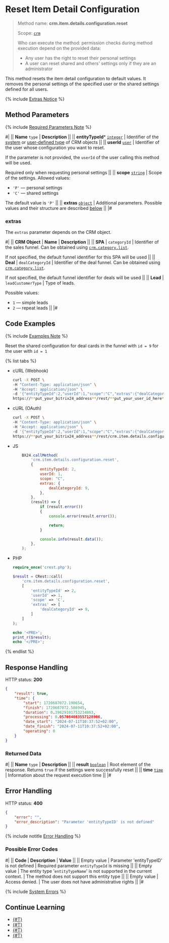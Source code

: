 # Reset Item Detail Configuration

> Method name: **crm.item.details.configuration.reset**
>
> Scope: [`crm`](../../../scopes/permissions.md)
>
> Who can execute the method: permission checks during method execution depend on the provided data:
>   - Any user has the right to reset their personal settings
>   - A user can reset shared and others' settings only if they are an administrator

This method resets the item detail configuration to default values. It removes the personal settings of the specified user or the shared settings defined for all users.

{% include [Extras Notice](./_includes/extras_notice.md) %}

## Method Parameters

{% include [Required Parameters Note](../../../../_includes/required.md) %}

#|
|| **Name**
`type` | **Description** ||
|| **entityTypeId***
[`integer`][1] | Identifier of the [system](./../../index.md) or [user-defined type](./../user-defined-object-types/index.md) of CRM objects ||
|| **userId**
[`user`][1] | Identifier of the user whose configuration you want to reset.

If the parameter is not provided, the `userId` of the user calling this method will be used.

Required only when requesting personal settings
||
|| **scope**
[`string`][1] | Scope of the settings. Allowed values:
- `'P'` — personal settings
- `'C'` — shared settings

The default value is `'P'` ||
|| **extras**
[`object`][1] | Additional parameters. Possible values and their structure are described [below](#extras) ||
|#

### extras

The `extras` parameter depends on the CRM object.

#|
|| **CRM Object** | **Name** | **Description** ||
|| **SPA** | `categoryId` | Identifier of the sales funnel. Can be obtained using [`crm.category.list`](./../category/crm-category-list.md).

If not specified, the default funnel identifier for this SPA will be used ||
|| **Deal** | `dealCategoryId` | Identifier of the deal funnel. Can be obtained using [`crm.category.list`](./../category/crm-category-list.md).

If not specified, the default funnel identifier for deals will be used ||
|| **Lead** | `leadCustomerType` | Type of leads. 

Possible values:
- `1` — simple leads
- `2` — repeat leads
||
|#

## Code Examples

{% include [Examples Note](../../../../_includes/examples.md) %}

Reset the shared configuration for deal cards in the funnel with `id = 9` for the user with `id = 1`

{% list tabs %}

- cURL (Webhook)

    ```bash
    curl -X POST \
    -H "Content-Type: application/json" \
    -H "Accept: application/json" \
    -d '{"entityTypeId":2,"userId":1,"scope":"C","extras":{"dealCategoryId":9}}' \
    https://**put_your_bitrix24_address**/rest/**put_your_user_id_here**/**put_your_webhook_here**/crm.item.details.configuration.reset
    ```

- cURL (OAuth)

    ```bash
    curl -X POST \
    -H "Content-Type: application/json" \
    -H "Accept: application/json" \
    -d '{"entityTypeId":2,"userId":1,"scope":"C","extras":{"dealCategoryId":9},"auth":"**put_access_token_here**"}' \
    https://**put_your_bitrix24_address**/rest/crm.item.details.configuration.reset
    ```

- JS

    ```js
        BX24.callMethod(
            'crm.item.details.configuration.reset',
            {
                entityTypeId: 2,
                userId: 1,
                scope: "C",
                extras: {
                    dealCategoryId: 9,
                },
            },
            (result) => {
                if (result.error())
                {
                    console.error(result.error());

                    return;
                }

                console.info(result.data());
            },
        );
    ```

- PHP

    ```php
    require_once('crest.php');

    $result = CRest::call(
        'crm.item.details.configuration.reset',
        [
            'entityTypeId' => 2,
            'userId' => 1,
            'scope' => 'C',
            'extras' => [
                'dealCategoryId' => 9,
            ]
        ]
    );

    echo '<PRE>';
    print_r($result);
    echo '</PRE>';
    ```

{% endlist %}

## Response Handling

HTTP status: **200**

```json
{
    "result": true,
    "time": {
        "start": 1720687072.190654,
        "finish": 1720687072.586945,
        "duration": 0.39629101753234863,
        "processing": 0.057084083557128906,
        "date_start": "2024-07-11T10:37:52+02:00",
        "date_finish": "2024-07-11T10:37:52+02:00",
        "operating": 0
    }
}
```

### Returned Data

#|
|| **Name**
`type` | **Description** ||
|| **result**
[`boolean`][1] | Root element of the response. Returns `true` if the settings were successfully reset ||
|| **time**
[`time`][1] | Information about the request execution time ||
|#

## Error Handling

HTTP status: **400**

```json
{
    "error": "",
    "error_description": "Parameter 'entityTypeID' is not defined"
}
```

{% include notitle [Error Handling](../../../../_includes/error-info.md) %}

### Possible Error Codes
#|
|| **Code** | **Description** | **Value** ||
|| Empty value | Parameter 'entityTypeID' is not defined | Required parameter `entityTypeId` is missing ||
|| Empty value | The entity type '`entityTypeName`' is not supported in the current context. | The method does not support this entity type ||
|| Empty value | Access denied. | The user does not have administrative rights ||
|#

{% include [System Errors](./../../../../_includes/system-errors.md) %}

## Continue Learning

- [{#T}](./index.md)
- [{#T}](./crm-item-details-configuration-get.md)
- [{#T}](./crm-item-details-configuration-set.md)
- [{#T}](./crm-item-details-configuration-forceCommonScopeForAll.md)

[1]: ../../../data-types.md